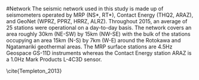 #Network
The seismic network used in this study is made up of seismometers operated by MRP (NS\*, RT\*), Contact Energy (THQ2, ARAZ), and GeoNet (WPRZ, PPRZ, HRRZ, ALRZ). Throughout 2015, an average of 25 stations were operational on a day-to-day basis. The network covers an area roughly 30km (NE-SW) by 15km (NW-SE) with the bulk of the stations occupying an area 15km (N-S) by 7km (W-E) around the Rotokawa and Ngatamariki geothermal areas. The MRP surface stations are 4.5Hz Geospace GS-11D instruments whereas the Contact Energy station ARAZ is a 1.0Hz Mark Products L-4C3D sensor.

\cite{Templeton_2013}